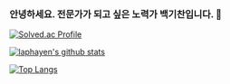 ### 안녕하세요. 전문가가 되고 싶은 노력가 백기찬입니다. 👋

[![Solved.ac Profile](http://mazassumnida.wtf/api/v2/generate_badge?boj=laphayen)](https://solved.ac/laphayen)

[![laphayen's github stats](https://github-readme-stats.vercel.app/api?username=laphayen)](https://github.com/laphayen/github-readme-stats)

[![Top Langs](https://github-readme-stats.vercel.app/api/top-langs/?username=laphayen)](https://github.com/laphayen/github-readme-stats)

<!--
**laphayen/laphayen** is a ✨ _special_ ✨ repository because its `README.md` (this file) appears on your GitHub profile.

Here are some ideas to get you started:

- 🔭 I’m currently working on ...
- 🌱 I’m currently learning ...
- 👯 I’m looking to collaborate on ...
- 🤔 I’m looking for help with ...
- 💬 Ask me about ...
- 📫 How to reach me: ...
- 😄 Pronouns: ...
- ⚡ Fun fact: ...
-->
